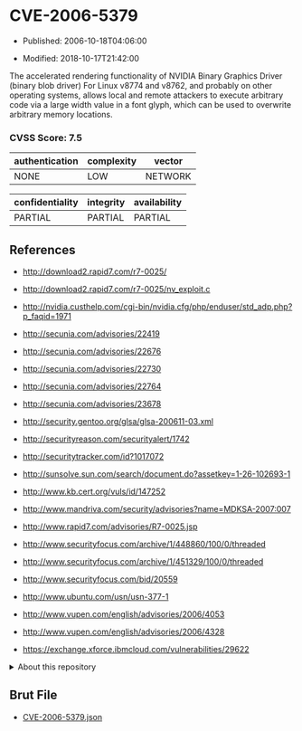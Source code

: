 # CVE-2006-5379

- Published: 2006-10-18T04:06:00

- Modified: 2018-10-17T21:42:00

The accelerated rendering functionality of NVIDIA Binary Graphics Driver (binary blob driver) For Linux v8774 and v8762, and probably on other operating systems, allows local and remote attackers to execute arbitrary code via a large width value in a font glyph, which can be used to overwrite arbitrary memory locations.

### CVSS Score: **7.5**

| authentication | complexity | vector |
| --- | --- | --- |
| NONE | LOW | NETWORK |

| confidentiality | integrity | availability |
| --- | --- | --- |
| PARTIAL | PARTIAL | PARTIAL |

## References

* http://download2.rapid7.com/r7-0025/

* http://download2.rapid7.com/r7-0025/nv_exploit.c

* http://nvidia.custhelp.com/cgi-bin/nvidia.cfg/php/enduser/std_adp.php?p_faqid=1971

* http://secunia.com/advisories/22419

* http://secunia.com/advisories/22676

* http://secunia.com/advisories/22730

* http://secunia.com/advisories/22764

* http://secunia.com/advisories/23678

* http://security.gentoo.org/glsa/glsa-200611-03.xml

* http://securityreason.com/securityalert/1742

* http://securitytracker.com/id?1017072

* http://sunsolve.sun.com/search/document.do?assetkey=1-26-102693-1

* http://www.kb.cert.org/vuls/id/147252

* http://www.mandriva.com/security/advisories?name=MDKSA-2007:007

* http://www.rapid7.com/advisories/R7-0025.jsp

* http://www.securityfocus.com/archive/1/448860/100/0/threaded

* http://www.securityfocus.com/archive/1/451329/100/0/threaded

* http://www.securityfocus.com/bid/20559

* http://www.ubuntu.com/usn/usn-377-1

* http://www.vupen.com/english/advisories/2006/4053

* http://www.vupen.com/english/advisories/2006/4328

* https://exchange.xforce.ibmcloud.com/vulnerabilities/29622

<details>
<summary>About this repository</summary> 

  This repository is part of the project [Live Hack CVE](https://github.com/Live-Hack-CVE). Main website can be found [www.live-hack.org](https://www.live-hack.org) 
  
  Made by [Sn0wAlice](https://github.com/Sn0wAlice) for the people that care about security and need to have a feed of the latest CVEs. Hope you enjoy it, don't forget to star the repo and follow me on [Twitter](https://twitter.com/Sn0wAlice) and [Github](https://github.com/Sn0wAlice). And that is my [personnal website](https://www.alice-snow.me/)

  - [Home Page](https://github.com/Live-Hack-CVE)
  - [Framework](https://github.com/Live-Hack-CVE/cve-framework)
  - [CVE database](https://github.com/Live-Hack-CVE/full_database)
  - [Changelog](https://github.com/Live-Hack-CVE/Changelog)
</details>

## Brut File

* [CVE-2006-5379.json](https://raw.githubusercontent.com/Live-Hack-CVE/full_database/main/cves/2006/CVE-2006-5379.json)

